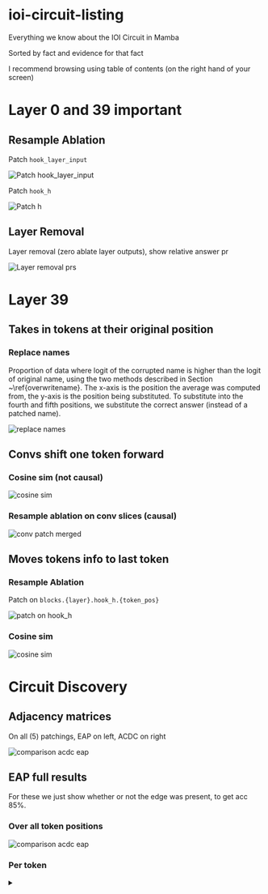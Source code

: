 # ioi-circuit-listing
Everything we know about the IOI Circuit in Mamba

Sorted by fact and evidence for that fact

I recommend browsing using table of contents (on the right hand of your screen)

# Layer 0 and 39 important
## Resample Ablation

Patch `hook_layer_input`

![Patch hook_layer_input](https://raw.githubusercontent.com/Phylliida/ioi-circuit-listing/main/figures/combined%20patchings.png) 

Patch `hook_h`

![Patch h](https://raw.githubusercontent.com/Phylliida/ioi-circuit-listing/main/figures/hook%20h.png) 

## Layer Removal

Layer removal (zero ablate layer outputs), show relative answer pr

![Layer removal prs](https://raw.githubusercontent.com/Phylliida/ioi-circuit-listing/main/figures/remove%20layer%20relative%20prs.png)

# Layer 39

## Takes in tokens at their original position

### Replace names

Proportion of data where logit of the corrupted name is higher than the logit of original name, using the two methods described in Section ~\ref{overwritename}. The x-axis is the position the average was computed from, the y-axis is the position being substituted. To substitute into the fourth and fifth positions, we substitute the correct answer (instead of a patched name).

![replace names](https://raw.githubusercontent.com/Phylliida/ioi-circuit-listing/main/figures/replace%20names%20plot%20merged.png)

## Convs shift one token forward

### Cosine sim (not causal)

![cosine sim](https://raw.githubusercontent.com/Phylliida/ioi-circuit-listing/main/figures/cosine%20sim%20merged.png)

### Resample ablation on conv slices (causal)

![conv patch merged](https://raw.githubusercontent.com/Phylliida/ioi-circuit-listing/main/figures/conv%20patch%20merged.png)

## Moves tokens info to last token

### Resample Ablation

Patch on `blocks.{layer}.hook_h.{token_pos}`

![patch on hook_h](https://raw.githubusercontent.com/Phylliida/ioi-circuit-listing/main/figures/hook%20h.png)

### Cosine sim

![cosine sim](https://raw.githubusercontent.com/Phylliida/ioi-circuit-listing/main/figures/cosine%20sim%20merged.png)


# Circuit Discovery

## Adjacency matrices

On all (5) patchings, EAP on left, ACDC on right

![comparison acdc eap](https://raw.githubusercontent.com/Phylliida/ioi-circuit-listing/main/figures/comparison%20acdc%20eap.png)

## EAP full results

For these we just show whether or not the edge was present, to get acc 85%.

### Over all token positions

![comparison acdc eap](https://raw.githubusercontent.com/Phylliida/ioi-circuit-listing/main/figures/no%20positions%20eap.png)

### Per token

<details>
  <summary></summary>
  
  Spoiler text. Note that it's important to have a space after the summary tag. You should be able to write any markdown you want inside the `<details>` tag... just make sure you close `<details>` afterward.
  
  ```javascript
  console.log("I'm a code block!");
  ```
  
</details>

